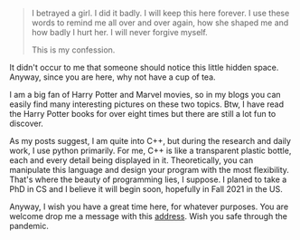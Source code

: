 >I betrayed a girl. I did it badly. I will keep this here forever. I use these words to remind me all over and over again, how she shaped me and how badly I hurt her. I will never forgive myself.
>
>This is my confession.

It didn't occur to me that someone should notice this little hidden space. Anyway, since you are here, why not have a cup of tea.

I am a big fan of Harry Potter and Marvel movies, so in my blogs you can easily find many interesting pictures on these two topics. Btw, I have read the Harry Potter books for over eight times but there are still a lot fun to discover. 

As my posts suggest, I am quite into C++, but during the research and daily work, I use python primarily. For me, C++ is like a transparent plastic bottle, each and every detail being displayed in it. Theoretically, you can manipulate this language and design your program with the most flexibility. That's where the beauty of programming lies, I suppose. I planed to take a PhD in CS and I believe it will begin soon, hopefully in Fall 2021 in the US.

Anyway, I wish you have a great time here, for whatever purposes. You are welcome drop me a message with this [address](zhangyihua2020@outlook.com). Wish you safe through the pandemic.


